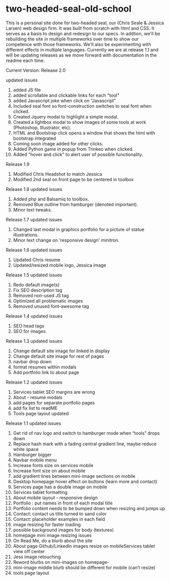 # two-headed-seal-old-school
This is a personal site done for two-headed seal, our (Chris Seale & Jessica Larsen) web design firm. It was built from scratch with html and CSS.  It serves as a basis to design and redesign to our specs.  In addtion, we'll be rebuilding the site in multiple frameworks over time to show our competence with those frameworks. We'll also be experimenting with different effects in multiple languages.  Currently we are at release 1.1 and will be updating releases as we move forward with documentation in the readme each time.   




Current Version: Release 2.0

updated issues

1. added JS file
2. added scrollable and clickable links for each "tool"
3. added Javascript joke when click on "Javascript"
4. Included seal font so font-construction switches to seal font when clicked.
5. Created Jquery modal to highlight a simple modal.
6. Created a lightbox modal to show images of some tools at work (Photoshop, Illustrator, etc).
7. HTML and Bootstrap click opens a window that shows the html with bootstrap integrated
8. Coming soon image added for other clicks.
9. Added Python game in popup from Trinkeo when clicked.
10. Added "hover and click" to alert user of possible functionality.


Release 1.9
1. Modified Chris Headshot to match Jessica
2. Modified 2nd seal on front page to be centered in toolbox

Release 1.8
updated issues

1. Added php and Balsamiq to toolbox.
2. Removed Blue outline from hamburger (denoted important).
3. Minor text tweaks.

Release 1.7
updated issues

1.  Changed last modal in graphics portfolio for a picture of statue illustrations.
2.  Minor text change on 'responsive design' minitron.

Release 1.6
updated issues

1. Updated Chris resume
2. Updated/resized mobile logo, Jessica image


Release 1.5 
updated issues

1. Redo default image(s)
2. Fix SEO description tag
3. Removed non-used JS tag
4. Optimized all problematic images
5. Removed unused font-awesome tag



Release 1.4
updated issues

1. SEO head tags
2. SEO for images


Release 1.3
updated issues

1.  Change default site image for linked in display 
2.  Change default site image for rest of pages
3.  navbar drop down
4.  format resumes within modals
5.  Add portfolio link to about page



Release 1.2
updated issues

1. Services tablet SEO margins are wrong
2. About - resume modals
3.  add pages for separate portfolio pages
4.  add fix list to readME
5.  Tools page layout updated



Release 1.1
updated issues

1. Get rid of nav logo and switch to hamburger mode when “tools” drops down
2. Replace hash mark with a fading central gradient line, maybe reduce white space
3. Hamburger bigger
4. Navbar mobile menu
5. Increase fonts size on services mobile     
6. Increase font size on about mobile
7. add gradient lines between mini-image sections on mobile
8. Desktop homepage hover effect on buttons (learn more and contact)
9. Services page has a double image on mobile
10. Services tablet formatting
11. About mobile layout - responsive design
12. Portfolio : put names in front of each modal title
13. Portfolio content needs to be bumped down when resizing and jumps up
14. Contact: contact us title turned to sand color
15. Contact: placeholder examples in each field
16. image resizing for faster loading
17. possible background images for body (textures)
18. homepage mini image resizing issues
19. On Read Me, do a blurb about the site
20. About page Github/LinkedIn images resize on mobileServices tablet view off center
21. Jess  image retouching
22. Reword blurbs on mini-images on homepage-
23. mini-image middle blurb should be different for mobile (can’t resize)
24. tools page layout
